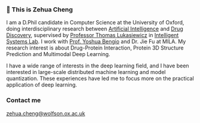 ### 👋 This is Zehua Cheng

I am a D.Phil candidate in Computer Science at the University of Oxford, doing interdisciplinary research between [Artificial Intelligence](http://www.cs.ox.ac.uk/research/ai_ml/) and [Drug Discovery](http://drugdiscovery.chem.ox.ac.uk/), supervised by [Professor Thomas Lukasiewicz](http://www.cs.ox.ac.uk/thomas.lukasiewicz/) in [Intelligent Systems Lab](http://www.cs.ox.ac.uk/people/thomas.lukasiewicz/isg-index.html). I work with [Prof. Yoshua Bengio](https://yoshuabengio.org/) and Dr. Jie Fu at MILA. My research interest is about Drug-Protein Interaction, Protein 3D Structure Prediction and Multimodal Deep Learning.

I have a wide range of interests in the deep learning field, and I have been interested in large-scale distributed machine learning and model quantization. These experiences have led me to focus more on the practical application of deep learning.

### Contact me

zehua.cheng@wolfson.ox.ac.uk
